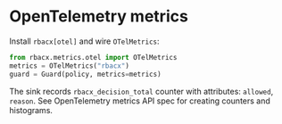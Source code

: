 
# OpenTelemetry metrics

Install `rbacx[otel]` and wire `OTelMetrics`:

```python
from rbacx.metrics.otel import OTelMetrics
metrics = OTelMetrics("rbacx")
guard = Guard(policy, metrics=metrics)
```

The sink records `rbacx_decision_total` counter with attributes: `allowed`, `reason`.
See OpenTelemetry metrics API spec for creating counters and histograms.
